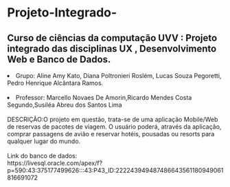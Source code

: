 # Projeto-Integrado-
<h2>Curso de ciências da computação UVV : Projeto integrado das disciplinas UX , Desenvolvimento Web e Banco de Dados.</h2>
<li> Grupo: Aline Amy Kato, Diana Poltronieri Roslém, Lucas Souza Pegoretti, Pedro Henrique Alcântara Ramos.</li>
<br>
<li>Professor: Marcello Novaes De Amorin,Ricardo Mendes Costa Segundo,Susiléa Abreu dos Santos Lima </li>
<br> DESCRIÇÃO:O projeto em questão, trata-se de uma aplicação Mobile/Web de reservas de pacotes de viagem. O usuário poderá, através da aplicação, comprar passagens de avião e reservar hotéis, pousadas ou resorts para qualquer lugar do mundo.
<br>
<br> Link do banco de dados:
<br>
https://livesql.oracle.com/apex/f?p=590:43:375177499626:::43:P43_ID:222243949487486643561180949061816691072
